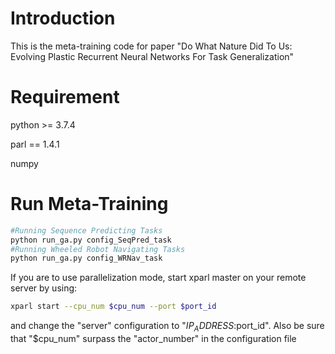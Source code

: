 # Introduction
This is the meta-training code for paper "Do What Nature Did To Us: Evolving Plastic Recurrent Neural Networks For Task Generalization"

# Requirement
python >= 3.7.4

parl == 1.4.1

numpy

# Run Meta-Training
```bash
#Running Sequence Predicting Tasks
python run_ga.py config_SeqPred_task
#Running Wheeled Robot Navigating Tasks
python run_ga.py config_WRNav_task
```

If you are to use parallelization mode, start xparl master on your remote server by using: 
```bash
xparl start --cpu_num $cpu_num --port $port_id
```
and change the "server" configuration to "$IP_ADDRESS:$port_id".
Also be sure that "$cpu_num" surpass the "actor_number" in the configuration file
